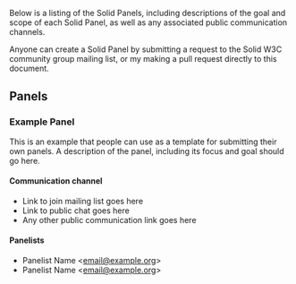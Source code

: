 Below is a listing of the Solid Panels, including descriptions of the goal and scope of each Solid Panel, as well as any associated public communication channels.

Anyone can create a Solid Panel by submitting a request to the Solid W3C community group mailing list, or my making a pull request directly to this document.

## Panels

### Example Panel
This is an example that people can use as a template for submitting their own panels. A description of the panel, including its focus and goal should go here.
#### Communication channel
- Link to join mailing list goes here
- Link to public chat goes here
- Any other public communication link goes here

#### Panelists
- Panelist Name <[email@example.org](mailto:email@example.org)>
- Panelist Name <[email@example.org](mailto:email@example.org)>
